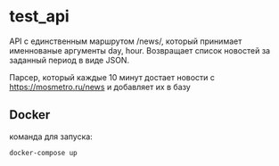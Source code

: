 # test_api

API с единственным маршрутом /news/, который принимает именнованые аргументы day, hour.
Возвращает список новостей за заданный период в виде JSON.

Парсер, который каждые 10 минут достает новости с https://mosmetro.ru/news и добавляет их в базу


## Docker

команда для запуска:

```sh
docker-compose up
```
